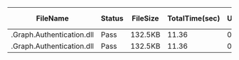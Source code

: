  | FileName                  | Status | FileSize | TotalTime(sec) | Upload(sec) | Submit(sec) | SignWait(sec) | Retry Count | 
 |---------------------------|--------|----------|----------------|-------------|-------------|---------------|-------------|
 | .Graph.Authentication.dll | Pass   | 132.5KB  | 11.36          | 0.77        | 0.32        | 10.26         | 0           | 
 | .Graph.Authentication.dll | Pass   | 132.5KB  | 11.36          | 0.77        | 0.32        | 10.26         | 0           | 
